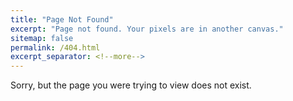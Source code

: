 ```yaml
---
title: "Page Not Found"
excerpt: "Page not found. Your pixels are in another canvas."
sitemap: false
permalink: /404.html
excerpt_separator: <!--more-->
---
```


Sorry, but the page you were trying to view does not exist.
<script type="text/javascript">
  var GOOG_FIXURL_LANG = 'en';
  var GOOG_FIXURL_SITE = '{{ site.url }}'
</script>
<script type="text/javascript"
  src="//linkhelp.clients.google.com/tbproxy/lh/wm/fixurl.js">
</script>

